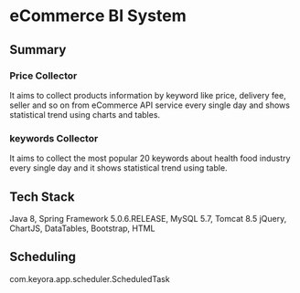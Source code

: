 # eCommerce BI System

## Summary

### Price Collector

It aims to collect products information by keyword like price, delivery fee, seller and so on from eCommerce API service every single day and shows statistical trend using charts and tables.

### keywords Collector

It aims to collect the most popular 20 keywords about health food industry every single day and it shows statistical trend using table.

## Tech Stack

Java 8, Spring Framework 5.0.6.RELEASE, MySQL 5.7, Tomcat 8.5
jQuery, ChartJS, DataTables, Bootstrap, HTML

## Scheduling

com.keyora.app.scheduler.ScheduledTask 
